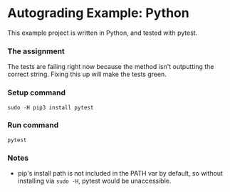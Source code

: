 # Autograding Example: Python
This example project is written in Python, and tested with pytest.

### The assignment
The tests are failing right now because the method isn't outputting the correct string. Fixing this up will make the tests green.
 
### Setup command
`sudo -H pip3 install pytest`
  
### Run command
`pytest`
 
### Notes
- pip's install path is not included in the PATH var by default, so without installing via `sudo -H`, pytest would be unaccessible.
